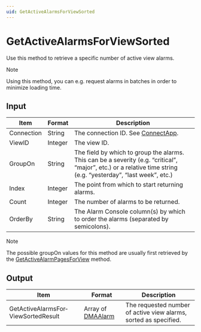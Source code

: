 ```yaml
---
uid: GetActiveAlarmsForViewSorted
---
```


# GetActiveAlarmsForViewSorted

Use this method to retrieve a specific number of active view alarms.

> [!NOTE]
> Using this method, you can e.g. request alarms in batches in order to minimize loading time.

## Input

| Item | Format | Description |
|--|--|--|
| Connection | String | The connection ID. See [ConnectApp](xref:ConnectApp). |
| ViewID | Integer | The view ID. |
| GroupOn | String | The field by which to group the alarms. This can be a severity (e.g. “critical”, “major”, etc.) or a relative time string (e.g. “yesterday”, “last week”, etc.) |
| Index | Integer | The point from which to start returning alarms. |
| Count | Integer | The number of alarms to be returned. |
| OrderBy | String | The Alarm Console column(s) by which to order the alarms (separated by semicolons). |

> [!NOTE]
> The possible groupOn values for this method are usually first retrieved by the [GetActiveAlarmPagesForView](xref:GetActiveAlarmPagesForView) method.

## Output

| Item | Format | Description |
|--|--|--|
| GetActiveAlarmsFor­ViewSortedResult | Array of [DMAAlarm](xref:DMAAlarm) | The requested number of active view alarms, sorted as specified. |
